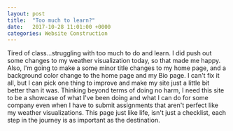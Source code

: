 ```yaml
---
layout: post
title:  "Too much to learn?"
date:   2017-10-28 11:01:00 +0000
categories: Website Construction
---
```

Tired of class...struggling with too much to do and learn.  I did push out some changes to my weather visualization today, so that made me happy.  Also, I'm going to make a some minor title changes to my home page, and a background color change to the home page and my Bio page.  I can't fix it all, but I can pick  one thing to improve and make my site just a little bit better than it was.  Thinking beyond terms of doing no harm, I need this site to be a showcase of what I've been doing and what I can do for some company even when I have to submit assignments that aren't perfect like my weather visualizations.    This page just like life, isn't just a checklist, each step in the journey is as important as the destination.